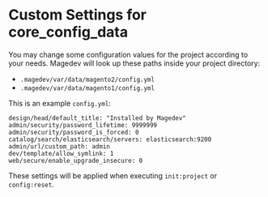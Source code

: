 # Custom Settings for core_config_data

You may change some configuration values for the project according to your needs. Magedev will look up these paths inside your project directory:

  * `.magedev/var/data/magento2/config.yml`
  * `.magedev/var/data/magento1/config.yml`

This is an example `config.yml`:

    design/head/default_title: "Installed by Magedev"
    admin/security/password_lifetime: 9999999
    admin/security/password_is_forced: 0
    catalog/search/elasticsearch/servers: elasticsearch:9200
    admin/url/custom_path: admin
    dev/template/allow_symlink: 1
    web/secure/enable_upgrade_insecure: 0

These settings will be applied when executing `init:project` or `config:reset`.

